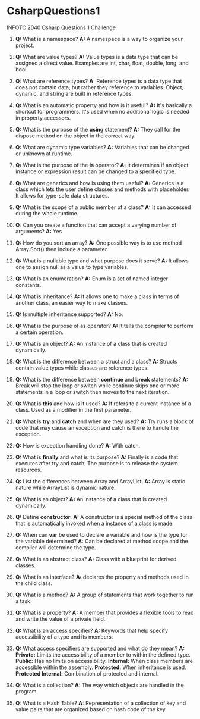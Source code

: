 # CsharpQuestions1
INFOTC 2040 Csharp Questions 1 Challenge

1. **Q:** What is a namespace? **A:** A namespace is a way to organize your project.

2. **Q:** What are value types? **A:** Value types is a data type that can be assigned a direct value. Examples are int, char, float, double, long, and bool.

3. **Q:** What are reference types? **A:** Reference types is a data type that does not contain data, but rather they reference to variables. Object, dynamic, and string are built in reference types.

4. **Q:** What is an automatic property and how is it useful? **A:** It's basically a shortcut for programmers. It's used when no additional logic is needed in property accessors.

5. **Q:** What is the purpose of the **using** statement? **A:** They call for the dispose method on the object in the correct way.

6. **Q:** What are dynamic type variables? **A:** Variables that can be changed or unknown at runtime.

7. **Q:** What is the purpose of the **is** operator? **A:** It determines if an object instance or expression result can be changed to a specified type.

8. **Q:** What are generics and how is using them useful? **A:** Generics is a class which lets the user define classes and methods with placeholder. It allows for type-safe data structures.

9. **Q:** What is the scope of a public member of a class? **A:** It can accessed during the whole runtime.

10. **Q:** Can you create a function that can accept a varying number of arguments? **A:** Yes

11. **Q:** How do you sort an array? **A:** One possible way is to use method Array.Sort() then include a parameter.

12. **Q:** What is a nullable type and what purpose does it serve? **A:** It allows one to assign null as a value to type variables.

13. **Q:** What is an enumeration? **A:** Enum is a set of named integer constants.

14. **Q:** What is inheritance? **A:** It allows one to make a class in terms of another class, an easier way to make classes.

15. **Q:** Is multiple inheritance supported? **A:** No.

16. **Q:** What is the purpose of as operator? **A:** It tells the compiler to perform a certain operation.

17. **Q:** What is an object? **A:** An instance of a class that is created dynamically.

18. **Q:** What is the difference between a struct and a class? **A:** Structs contain value types while classes are reference types.

19. **Q:** What is the difference between **continue** and **break** statements? **A:** Break will stop the loop or switch while continue skips one or more statements in a loop or switch then moves to the next iteration.

20. **Q:** What is **this** and how is it used? **A:** It refers to a current instance of a class. Used as a modifier in the first parameter.

21. **Q:** What is **try** and **catch** and when are they used? **A:** Try runs a block of code that may cause an exception and catch is there to handle the exception.

22. **Q:** How is exception handling done? **A:** With catch.

23. **Q:** What is **finally** and what is its purpose? **A:** Finally is a code that executes after try and catch. The purpose is to release the system resources.

24. **Q:** List the differences between Array and ArrayList. **A:** Array is static nature while ArrayList is dynamic nature.

25. **Q:** What is an object? **A:** An instance of a class that is created dynamically.

26. **Q:** Define **constructor**. **A:** A constructor is a special method of the class that is automatically invoked when a instance of a class is made.

27. **Q:** When can **var** be used to declare a variable and how is the type for the variable determined? **A:** Can be declared at method scope and the compiler will determine the type.

28. **Q:** What is an abstract class? **A:** Class with a blueprint for derived classes.

29. **Q:** What is an interface? **A:** declares the property and methods used in the child class.

30. **Q:** What is a method? **A:** A group of statements that work together to run a task.

31. **Q:** What is a property? **A:** A member that provides a flexible tools to read and write the value of a private field.

32. **Q:** What is an access specifier? **A:** Keywords that help specify accessibility of a type and its members.

33. **Q:** What access specifiers are supported and what do they mean? **A:** **Private:** Limits the accessibility of a member to within the defined type. **Public:** Has no limits on accessibility. **Internal:** When class members are accessible within the assembly. **Protected:** When inheritance is used. **Protected Internal:** Combination of protected and internal.

34. **Q:** What is a collection? **A:** The way which objects are handled in the program.

35. **Q:** What is a Hash Table? **A:** Representation of a collection of key and value pairs that are organized based on hash code of the key.
